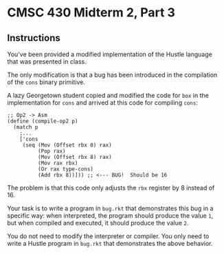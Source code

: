# CMSC 430 Midterm 2, Part 3


## Instructions

You've been provided a modified implementation of the Hustle language that was
presented in class.

The only modification is that a bug has been introduced in the compilation
of the `cons` binary primitive.

A lazy Georgetown student copied and modified the code for `box` in
the implementation for `cons` and arrived at this code for compiling
`cons`:

```
;; Op2 -> Asm
(define (compile-op2 p)
  (match p
    ;...
    ['cons
     (seq (Mov (Offset rbx 0) rax)
          (Pop rax)
          (Mov (Offset rbx 8) rax)
          (Mov rax rbx)
          (Or rax type-cons)
          (Add rbx 8))])) ;; <--- BUG!  Should be 16
```

The problem is that this code only adjusts the `rbx` register by 8
instead of 16.

Your task is to write a program in `bug.rkt` that demonstrates this
bug in a specific way: when interpreted, the program should produce
the value `1`, but when compiled and executed, it should produce the
value `2`.

You do not need to modify the interpreter or compiler.  You only need
to write a Hustle program in `bug.rkt` that demonstrates the above
behavior.
